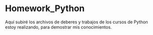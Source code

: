 # Homework_Python
Aquí subiré los archivos de deberes y trabajos de los cursos de Python estoy realizando, para demostrar mis conocimientos.
